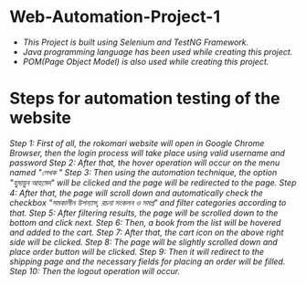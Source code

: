 # Web-Automation-Project-1
* *This Project is built using Selenium and TestNG Framework.*<br>
* *Java programming language has been used while creating this project.*<br>
* *POM(Page Object Model) is also used while creating this project.*

# Steps for automation testing of the website
*Step 1: First of all, the rokomari website will open in Google Chrome Browser, then the login process will take place using valid username and password*
*Step 2: After that, the hover operation will occur on the menu named "লেখক "*
*Step 3: Then using the automation technique, the option "হুমায়ুন আহমেদ" will be clicked and the page will be redirected to the page.*
*Step 4: After that, the page will scroll down and automatically check the checkbox "সমকালীন উপন্যাস, রচনা সংকলন ও সমগ্র" and filter categories according to that.*
*Step 5: After filtering results, the page will be scrolled down to the bottom and click next.*
*Step 6: Then, a book from the list will be hovered and added to the cart.*
*Step 7: After that, the cart icon on the above right side will be clicked.*
*Step 8: The page will be slightly scrolled down and place order button will be clicked.*
*Step 9: Then it will redirect to the shipping page and the necessary fields for placing an order will be filled.*
*Step 10: Then the logout operation will occur.*
